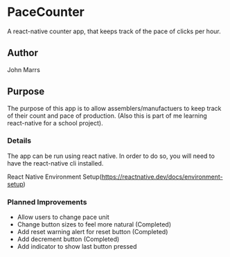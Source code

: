 # PaceCounter
A react-native counter app, that keeps track of the pace of clicks per hour.

## Author
John Marrs

## Purpose
The purpose of this app is to allow assemblers/manufactuers to keep track
of their count and pace of production. (Also this is part of me learning 
react-native for a school project).

### Details
The app can be run using react native. In order to do so, you will need to
have the react-native cli installed. 

React Native Environment Setup(https://reactnative.dev/docs/environment-setup)

### Planned Improvements
* Allow users to change pace unit
* Change button sizes to feel more natural (Completed)
* Add reset warning alert for reset button (Completed)
* Add decrement button (Completed)
* Add indicator to show last button pressed
